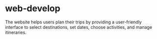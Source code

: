 # web-develop
The website helps users plan their trips by providing a user-friendly interface to select destinations, set dates, choose activities, and manage itineraries.
